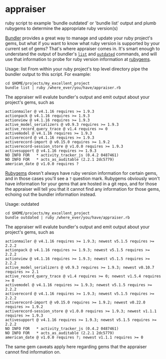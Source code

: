 # appraiser
ruby script to example 'bundle outdated' or 'bundle list' output and plumb rubygems to determine the appropriate ruby version(s)


[Bundler](http://bundler.io/) provides a great way to manage and update your ruby project's gems, but what if you want to know what ruby version is supported by your current set of gems? That's where appraiser comes in. It's smart enough to understand the output of bundler's [`list`](http://bundler.io/v1.16/man/bundle-list.1.html)
 and [`outdated`](http://bundler.io/v1.16/man/bundle-outdated.1.html) 
 commands, and will use that information to probe for ruby version information at [rubygems](http://rubygems.org).

Usage: list
From within your ruby project's top level directory pipe the bundler output to this script. For example:

```
cd $HOME/projects/my_excellent_project
bundle list | ruby /where_ever/you/have/appraiser.rb
```

The appraiser will evalute bundler's output and emit output about your project's gems, such as

```
actionmailer @ v4.1.16 requires >= 1.9.3
actionpack @ v4.1.16 requires >= 1.9.3
actionview @ v4.1.16 requires >= 1.9.3
active_model_serializers @ v0.9.3 requires >= 1.9.3
active_record_query_trace @ v1.4 requires >= 0
activemodel @ v4.1.16 requires >= 1.9.3
activerecord @ v4.1.16 requires >= 1.9.3
activerecord-import @ v0.15.0 requires >= 1.9.2
activerecord-session_store @ v1.0.0 requires >= 1.9.3
activesupport @ v4.1.16 requires >= 1.9.3
NO INFO FOR   * activity_tracker_js (0.4.2 0487461)
NO INFO FOR   * acts_as_auditable (2.2.1 2dc5779)
american_date @ v1.0.0 requires ?
```

[Rubygems](http://rubygems.org) doesn't always have ruby version information for certain gems, and in those cases you'll see a `?` question mark. Rubygems obviously won't have information for your gems that are hosted in a git repo, and for those the appraiser will tell you that it cannot find any information for those gems, echoing out the bundler information instead.


Usage: outdated

```
cd $HOME/projects/my_excellent_project
bundle outdated | ruby /where_ever/you/have/appraiser.rb
```

The appraiser will evalute bundler's output and emit output about your project's gems, such as

```
actionmailer @ v4.1.16 requires >= 1.9.3; newest v5.1.5 requires >= 2.2.2
actionpack @ v4.1.16 requires >= 1.9.3; newest v5.1.5 requires >= 2.2.2
actionview @ v4.1.16 requires >= 1.9.3; newest v5.1.5 requires >= 2.2.2
active_model_serializers @ v0.9.3 requires >= 1.9.3; newest v0.10.7 requires >= 2.1
active_record_query_trace @ v1.4 requires >= 0; newest v1.5.4 requires >= 0
activemodel @ v4.1.16 requires >= 1.9.3; newest v5.1.5 requires >= 2.2.2
activerecord @ v4.1.16 requires >= 1.9.3; newest v5.1.5 requires >= 2.2.2
activerecord-import @ v0.15.0 requires >= 1.9.2; newest v0.22.0 requires >= 1.9.2
activerecord-session_store @ v1.0.0 requires >= 1.9.3; newest v1.1.1 requires >= 1.9.3
activesupport @ v4.1.16 requires >= 1.9.3; newest v5.1.5 requires >= 2.2.2
NO INFO FOR   * activity_tracker_js (0.4.2 0487461)
NO INFO FOR   * acts_as_auditable (2.2.1 2dc5779)
american_date @ v1.0.0 requires ?; newest v1.1.1 requires >= 0
```

The same gem caveats apply here regarding gems that the appraiser cannot find information on.

